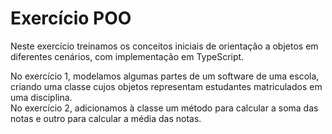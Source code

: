 # Exercício POO

Neste exercício treinamos os conceitos iniciais de orientação a objetos em diferentes cenários, com implementação em TypeScript.

No exercício 1, modelamos algumas partes de um software de uma escola, criando uma classe cujos objetos representam estudantes matriculados em uma disciplina. <br>
No exercício 2, adicionamos à classe um método para calcular a soma das notas e outro para calcular a média das notas.
